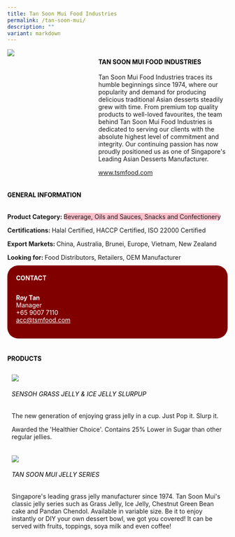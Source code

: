 ```yaml
---
title: Tan Soon Mui Food Industries
permalink: /tan-soon-mui/
description: ""
variant: markdown
---
```

<div class="flex-paragraph">
	<div style="display: flex; flex-wrap: wrap;" class="flex-container">
		<div style="flex: 1 1 40%; display: block;" class="card sgds">
			<img src="https://drive.google.com/u/0/uc?id=1RgWLox7zEAChykS33hu5lX88snHOdF3N&amp;export=download">
		</div>
		<div style="flex: 1 1 58%; display: block; margin-left: 3px" class="card-sgds">
			<h4 style="text-transform: uppercase; color: black;"><b>Tan Soon Mui Food Industries</b></h4>
			<p>Tan Soon Mui Food Industries traces its humble beginnings since 1974, where our popularity and demand for producing delicious traditional Asian desserts steadily grew with time. From premium top quality products to well-loved favourites, the team behind Tan Soon Mui Food Industries is dedicated to serving our clients with the absolute highest level of commitment and integrity. Our continuing passion has now proudly positioned us as one of Singapore's Leading Asian Desserts Manufacturer.</p>
			<p><a target="_blank" href="https://www.tsmfood.com">www.tsmfood.com</a></p>
		</div>
	</div>
</div>

<h4 style="text-transform: uppercase; color: black;">
	<b>General Information</b>
</h4>
<div style="display: flex; flex-wrap: wrap;" class="flex-container">
	<div style="flex: 1 1 65%; display: block; align-self: stretch" class="card sgds">
		<div class="flex-paragraph">
			<p>
				<b>Product Category: </b>
				<span style="background-color: pink; border-radius: 10px;">Beverage, Oils and Sauces, Snacks and Confectionery</span>
			</p>
			<p>
				<b>Certifications: </b>Halal Certified, HACCP Certified, ISO 22000 Certified
			</p>
			<p>
				<b>Export Markets: </b>China, Australia, Brunei, Europe, Vietnam, New Zealand
			</p>
			<p style="margin-bottom: 10px;">
				<b>Looking for: </b>Food Distributors, Retailers, OEM Manufacturer
			</p>
		</div>
	</div>
	<div style="flex: 1 1 35%; padding: 10px; display: block; background-color: maroon; border-radius: 25px; align-self: center;" class="card sgds">
		<h4 style="color: white; margin-top: 10px; margin-left: 10px;">CONTACT</h4>
		<div class="flex-paragraph">
			<p style="padding: 10px; color: white;">
				<b>Roy Tan</b>
				<br>Manager<br>+65 9007 7110<br>
				<a style="color: white;" href="mailto:acc@tsmfood.com">acc@tsmfood.com</a>
			</p>
		</div>
	</div>
</div>
<br>
<h4 style="text-transform: uppercase; color: black;">
	<b>Products</b>
</h4>
<div style="display: flex; flex-wrap: wrap;">
	<div style="flex: 1 1 47%; margin: 10px; display: block;" class="card sgds">
		<div style="display: block;" class="flex-image">
			<img src="https://drive.google.com/u/0/uc?id=1_GMrCJy6r8a6UmLfHo5G6W7gt9bz-um5&amp;export=download">
		</div>
		<div class="flex-paragraph">
			<h6 style="text-transform: uppercase; color: black;">Sensoh Grass Jelly &amp; Ice Jelly SlurpUp</h6>
			<p>The new generation of enjoying grass jelly in a cup. Just Pop it. Slurp it.</p>
			<p>Awarded the 'Healthier Choice'. Contains 25% Lower in Sugar than other regular jellies.</p>
		</div>
	</div>
	<div style="flex: 1 1 47%; margin: 10px; display: block;" class="card sgds">
		<div style="display: block;" class="flex-image">
			<img src="https://drive.google.com/u/0/uc?id=104c_MlTBPq1oQ7eqqMpYjU0tinMv8eTO&amp;export=download">
		</div>
		<div class="flex-paragraph">
			<h6 style="text-transform: uppercase; color: black;">Tan Soon Mui Jelly Series</h6>
			<p>Singapore's leading grass jelly manufacturer since 1974. Tan Soon Mui's classic jelly series such as Grass Jelly, Ice Jelly, Chestnut Green Bean cake and Pandan Chendol. Available in variable size. Be it to enjoy instantly or DIY your own dessert bowl, we got you covered! It can be served with fruits, toppings, soya milk and even coffee!</p>
		</div>
	</div>
</div>